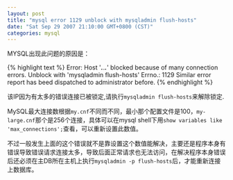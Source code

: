 ```yaml
---
layout: post
title: "mysql error 1129 unblock with mysqladmin flush-hosts"
date: "Sat Sep 29 2007 21:10:00 GMT+0800 (CST)"
categories: mysql
---
```


MYSQL出现此问题的原因是：

{% highlight text %}
Error: Host '***.***.***.***' blocked because of many connection errors. Unblock with 'mysqladmin flush-hosts'
Errno.: 1129
Similar error report has beed dispatched to administrator before.
{% endhighlight %}

该IP因为有太多的错误连接已被锁定,请执行`mysqladmin flush-hosts`来解除锁定.

MySQL最大连接数根据`my.cnf`不同而不同，最小那个配置文件是100，`my-large.cnf`那个是256个连接，具体可以在mysql shell下用`show variables like 'max_connections';`查看，可以重新设置此数值。

不过一般发生上面的这个错误就不是靠设置这个数值能解决，主要还是程序本身有错误导致错误请求连接太多，导致后面正常请求也无法访问，在解决程序本身错误后还必须在主DB所在主机上执行`mysqladmin -p flush-hosts`后，才能重新连接上数据库。
